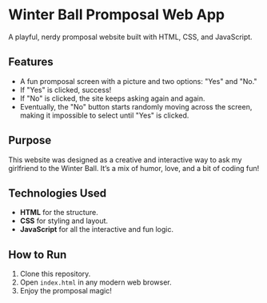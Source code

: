 # Winter Ball Promposal Web App 

A playful, nerdy promposal website built with HTML, CSS, and JavaScript. 

## Features  
- A fun promposal screen with a picture and two options: "Yes" and "No."  
- If "Yes" is clicked, success!  
- If "No" is clicked, the site keeps asking again and again.  
- Eventually, the "No" button starts randomly moving across the screen, making it impossible to select until "Yes" is clicked.   

## Purpose  
This website was designed as a creative and interactive way to ask my girlfriend to the Winter Ball. It’s a mix of humor, love, and a bit of coding fun!  

## Technologies Used  
- **HTML** for the structure.  
- **CSS** for styling and layout.  
- **JavaScript** for all the interactive and fun logic.  

## How to Run  
1. Clone this repository.  
2. Open `index.html` in any modern web browser.  
3. Enjoy the promposal magic!  
